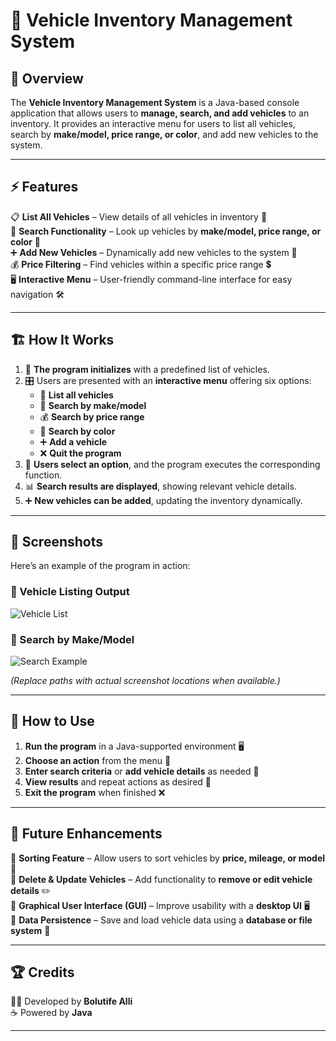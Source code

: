 # 🚗 Vehicle Inventory Management System  

## 📌 Overview  
The **Vehicle Inventory Management System** is a Java-based console application that allows users to **manage, search, and add vehicles** to an inventory. It provides an interactive menu for users to list all vehicles, search by **make/model, price range, or color**, and add new vehicles to the system.  

---

## ⚡ Features  
📋 **List All Vehicles** – View details of all vehicles in inventory 📜  
🔎 **Search Functionality** – Look up vehicles by **make/model, price range, or color** 🎯  
➕ **Add New Vehicles** – Dynamically add new vehicles to the system 🚀  
💰 **Price Filtering** – Find vehicles within a specific price range 💲  
🖥 **Interactive Menu** – User-friendly command-line interface for easy navigation 🛠  

---

## 🏗️ How It Works  
1. 🏁 **The program initializes** with a predefined list of vehicles.  
2. 🎛️ Users are presented with an **interactive menu** offering six options:  
   - 📜 **List all vehicles**  
   - 🔎 **Search by make/model**  
   - 💰 **Search by price range**  
   - 🎨 **Search by color**  
   - ➕ **Add a vehicle**  
   - ❌ **Quit the program**  
3. 🔄 **Users select an option**, and the program executes the corresponding function.  
4. 📊 **Search results are displayed**, showing relevant vehicle details.  
5. ➕ **New vehicles can be added**, updating the inventory dynamically.  

---

## 📸 Screenshots  
Here’s an example of the program in action:  

### 🚗 Vehicle Listing Output  
![Vehicle List](path/to/vehicle_list_screenshot.png)  

### 🔎 Search by Make/Model  
![Search Example](path/to/search_screenshot.png)  

*(Replace paths with actual screenshot locations when available.)*  

---

## 🚀 How to Use  
1. **Run the program** in a Java-supported environment 🖥  
2. **Choose an action** from the menu 📜  
3. **Enter search criteria** or **add vehicle details** as needed 📝  
4. **View results** and repeat actions as desired 🔄  
5. **Exit the program** when finished ❌  

---

## 🔮 Future Enhancements  
🔹 **Sorting Feature** – Allow users to sort vehicles by **price, mileage, or model** 🔢  
🔹 **Delete & Update Vehicles** – Add functionality to **remove or edit vehicle details** ✏️  
🔹 **Graphical User Interface (GUI)** – Improve usability with a **desktop UI** 🖥  
🔹 **Data Persistence** – Save and load vehicle data using a **database or file system** 💾  

---

## 🏆 Credits  
👨‍💻 Developed by **Bolutife Alli**  
☕ Powered by **Java**  

---
